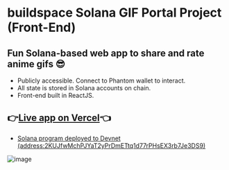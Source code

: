 # buildspace Solana GIF Portal Project (Front-End)

## Fun Solana-based web app to share and rate anime gifs 😎
- Publicly accessible. Connect to Phantom wallet to interact.
- All state is stored in Solana accounts on chain.
- Front-end built in ReactJS.

## 👉[Live app on Vercel](https://buildspace-sol-gif-portal-frontend.vercel.app/)👈
- [Solana program deployed to Devnet (address:2KUJfwMchPJYaT2yPrDmETtq1d77rPHsEX3rb7Je3DS9)](https://explorer.solana.com/address/2KUJfwMchPJYaT2yPrDmETtq1d77rPHsEX3rb7Je3DS9?cluster=devnet)

![image](https://user-images.githubusercontent.com/82431885/172960972-969e03c6-cd5d-42ec-be88-b7d3a8d19016.png)
